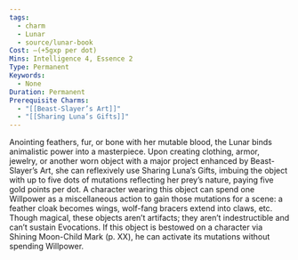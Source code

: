 ```yaml
---
tags:
  - charm
  - Lunar
  - source/lunar-book
Cost: —(+5gxp per dot)
Mins: Intelligence 4, Essence 2
Type: Permanent
Keywords:
  - None
Duration: Permanent
Prerequisite Charms:
  - "[[Beast-Slayer’s Art]]"
  - "[[Sharing Luna’s Gifts]]"
---
```

Anointing feathers, fur, or bone with her mutable blood, the Lunar binds animalistic power into a masterpiece. Upon creating clothing, armor, jewelry, or another worn object with a major project enhanced by Beast-Slayer’s Art, she can reflexively use Sharing Luna’s Gifts, imbuing the object with up to five dots of mutations reflecting her prey’s nature, paying five gold points per dot. A character wearing this object can spend one Willpower as a miscellaneous action to gain those mutations for a scene: a feather cloak becomes wings, wolf-fang bracers extend into claws, etc. Though magical, these objects aren’t artifacts; they aren’t indestructible and can’t sustain Evocations. If this object is bestowed on a character via Shining Moon-Child Mark (p. XX), he can activate its mutations without spending Willpower.